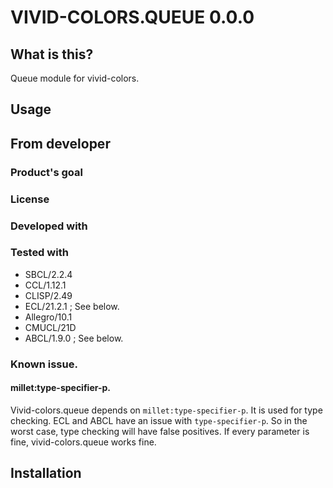 # VIVID-COLORS.QUEUE 0.0.0
## What is this?
Queue module for vivid-colors.

## Usage

## From developer

### Product's goal

### License

### Developed with

### Tested with
* SBCL/2.2.4
* CCL/1.12.1
* CLISP/2.49
* ECL/21.2.1 ; See below.
* Allegro/10.1
* CMUCL/21D
* ABCL/1.9.0 ; See below.

### Known issue.
#### millet:type-specifier-p.
Vivid-colors.queue depends on `millet:type-specifier-p`.
It is used for type checking.
ECL and ABCL have an issue with `type-specifier-p`.
So in the worst case, type checking will have false positives.
If every parameter is fine, vivid-colors.queue works fine.

## Installation

